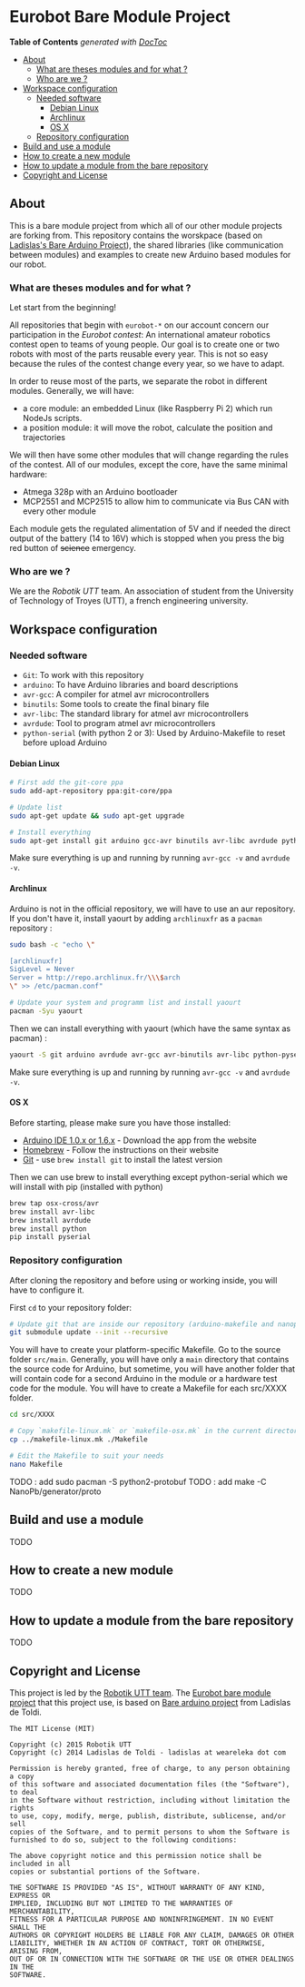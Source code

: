 # Eurobot Bare Module Project

<!-- START doctoc generated TOC please keep comment here to allow auto update -->
<!-- DON'T EDIT THIS SECTION, INSTEAD RE-RUN doctoc TO UPDATE -->
**Table of Contents** *generated with [DocToc](http://doctoc.herokuapp.com/)*

- [About](#about)
  - [What are theses modules and for what ?](#what-are-theses-modules-and-for-what-)
  - [Who are we ?](#who-are-we-)
- [Workspace configuration](#workspace-configuration)
  - [Needed software](#needed-software)
    - [Debian Linux](#debian-linux)
    - [Archlinux](#archlinux)
    - [OS X](#os-x)
  - [Repository configuration](#repository-configuration)
- [Build and use a module](#build-and-use-a-module)
- [How to create a new module](#how-to-create-a-new-module)
- [How to update a module from the bare repository](#how-to-update-a-module-from-the-bare-repository)
- [Copyright and License](#copyright-and-license)

<!-- END doctoc generated TOC please keep comment here to allow auto update -->

## About

This is a bare module project from which all of our other module projects are forking from. This repository contains the worskpace (based on [Ladislas's Bare Arduino Project](https://github.com/ladislas/Bare-Arduino-Project)), the shared libraries (like communication between modules) and examples to create new Arduino based modules for our robot.

### What are theses modules and for what ?

Let start from the beginning!

All repositories that begin with `eurobot-*` on our account concern our participation in the *Eurobot contest*: An international amateur robotics contest open to teams of young people. Our goal is to create one or two robots with most of the parts reusable every year. This is not so easy because the rules of the contest change every year, so we have to adapt.

In order to reuse most of the parts, we separate the robot in different modules. Generally, we will have:

* a core module: an embedded Linux (like Raspberry Pi 2) which run NodeJs scripts.
* a position module: it will move the robot, calculate the position and trajectories

We will then have some other modules that will change regarding the rules of the contest. All of our modules, except the core, have the same minimal hardware:

* Atmega 328p with an Arduino bootloader
* MCP2551 and MCP2515 to allow him to communicate via Bus CAN with every other module

Each module gets the regulated alimentation of 5V and if needed the direct output of the battery (14 to 16V) which is stopped when you press the big red button of ~~science~~ emergency.

### Who are we ?

We are the *Robotik UTT* team. An association of student from the University of Technology of Troyes (UTT), a french engineering university.

## Workspace configuration

### Needed software

* `Git`: To work with this repository
* `arduino`: To have Arduino libraries and board descriptions
* `avr-gcc`: A compiler for atmel avr microcontrollers
* `binutils`: Some tools to create the final binary file
* `avr-libc`: The standard library for atmel avr microcontrollers
* `avrdude`: Tool to program atmel avr microcontrollers
* `python-serial` (with python 2 or 3): Used by Arduino-Makefile to reset before upload Arduino

#### Debian Linux

```Bash
# First add the git-core ppa
sudo add-apt-repository ppa:git-core/ppa

# Update list
sudo apt-get update && sudo apt-get upgrade

# Install everything
sudo apt-get install git arduino gcc-avr binutils avr-libc avrdude python-serial
```

Make sure everything is up and running by running `avr-gcc -v` and `avrdude -v`.


#### Archlinux

Arduino is not in the official repository, we will have to use an aur repository. If you don't have it, install yaourt by adding `archlinuxfr` as a `pacman` repository :

```Bash
sudo bash -c "echo \"

[archlinuxfr]
SigLevel = Never
Server = http://repo.archlinux.fr/\\\$arch
\" >> /etc/pacman.conf"

# Update your system and programm list and install yaourt
pacman -Syu yaourt
```

Then we can install everything with yaourt (which have the same syntax as pacman) :

```Bash
yaourt -S git arduino avrdude avr-gcc avr-binutils avr-libc python-pyserial
```

Make sure everything is up and running by running `avr-gcc -v` and `avrdude -v`.


#### OS X

Before starting, please make sure you have those installed:

*   [Arduino IDE 1.0.x or 1.6.x](http://arduino.cc/en/main/software#toc2) - Download the app from the website
*   [Homebrew](http://mxcl.github.io/homebrew/) - Follow the instructions on their website
*   [Git](http://git-scm.com/) - use `brew install git` to install the latest version


Then we can use brew to install everything except python-serial which we will install with pip (installed with python)

```Bash
brew tap osx-cross/avr
brew install avr-libc
brew install avrdude
brew install python
pip install pyserial
```

### Repository configuration

After cloning the repository and before using or working inside, you will have to configure it. 

First `cd` to your repository folder:

```Bash
# Update git that are inside our repository (arduino-makefile and nanopb)
git submodule update --init --recursive
```

You will have to create your platform-specific Makefile. Go to the source folder `src/main`. Generally, you will have only a `main` directory that contains the source code for Arduino, but sometime, you will have another folder that will contain code for a second Arduino in the module or a hardware test code for the module. You will have to create a Makefile for each src/XXXX folder.

```Bash
cd src/XXXX

# Copy `makefile-linux.mk` or `makefile-osx.mk` in the current directory as `Makefile`
cp ../makefile-linux.mk ./Makefile

# Edit the Makefile to suit your needs
nano Makefile
```

TODO : add sudo pacman -S python2-protobuf
TODO : add make -C NanoPb/generator/proto


## Build and use a module

TODO

## How to create a new module

TODO

## How to update a module from the bare repository

TODO

## Copyright and License

This project is led by the [Robotik UTT team](https://github.com/RobotikUTT/). The [Eurobot bare module project](https://github.com/RobotikUTT/eurobot-bare-module) that this project use, is based on [Bare arduino project](https://github.com/ladislas/Bare-Arduino-Project) from Ladislas de Toldi.


    The MIT License (MIT)

    Copyright (c) 2015 Robotik UTT
    Copyright (c) 2014 Ladislas de Toldi - ladislas at weareleka dot com

    Permission is hereby granted, free of charge, to any person obtaining a copy
    of this software and associated documentation files (the "Software"), to deal
    in the Software without restriction, including without limitation the rights
    to use, copy, modify, merge, publish, distribute, sublicense, and/or sell
    copies of the Software, and to permit persons to whom the Software is
    furnished to do so, subject to the following conditions:

    The above copyright notice and this permission notice shall be included in all
    copies or substantial portions of the Software.

    THE SOFTWARE IS PROVIDED "AS IS", WITHOUT WARRANTY OF ANY KIND, EXPRESS OR
    IMPLIED, INCLUDING BUT NOT LIMITED TO THE WARRANTIES OF MERCHANTABILITY,
    FITNESS FOR A PARTICULAR PURPOSE AND NONINFRINGEMENT. IN NO EVENT SHALL THE
    AUTHORS OR COPYRIGHT HOLDERS BE LIABLE FOR ANY CLAIM, DAMAGES OR OTHER
    LIABILITY, WHETHER IN AN ACTION OF CONTRACT, TORT OR OTHERWISE, ARISING FROM,
    OUT OF OR IN CONNECTION WITH THE SOFTWARE OR THE USE OR OTHER DEALINGS IN THE
    SOFTWARE.
